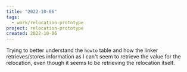 ```yaml
---
title: "2022-10-06"
tags:
  - work/relocation-prototype 
project: relocation-prototype 
created: 2022-10-06
---
```

Trying to better understand the `howto` table and how the linker retrieves/stores information as I can't seem to retrieve the value for the relocation, even though it seems to be retrieving the relocation itself.